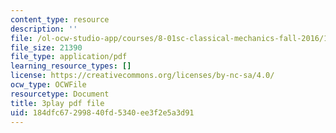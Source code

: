 ```yaml
---
content_type: resource
description: ''
file: /ol-ocw-studio-app/courses/8-01sc-classical-mechanics-fall-2016/184dfc67299840fd5340ee3f2e5a3d91_FlHKTvUjD6g.pdf
file_size: 21390
file_type: application/pdf
learning_resource_types: []
license: https://creativecommons.org/licenses/by-nc-sa/4.0/
ocw_type: OCWFile
resourcetype: Document
title: 3play pdf file
uid: 184dfc67-2998-40fd-5340-ee3f2e5a3d91
---
```

